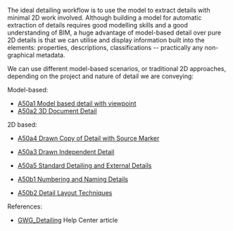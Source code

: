 The ideal detailing workflow is to use the model to extract details with minimal 2D work involved. Although building a model for automatic extraction of details requires good modelling skills and a good understanding of BIM, a huge advantage of model-based detail over pure 2D details is that we can utilise and display information built into the elements: properties, descriptions, classifications -- practically any non-graphical metadata.

We can use different model-based scenarios, or traditional 2D approaches, depending on the project and nature of detail we are conveying:

Model-based:
- [A50a1 Model based detail with viewpoint](notes/4_ArchiCAD/A50a1%20Model%20based%20detail%20with%20viewpoint.md) 
- [A50a2 3D Document Detail](notes/4_ArchiCAD/A50a2%203D%20Document%20Detail.md)

2D based:
- [A50a4 Drawn Copy of Detail with Source Marker](notes/4_ArchiCAD/A50a4%20Drawn%20Copy%20of%20Detail%20with%20Source%20Marker.md)
- [A50a3 Drawn Independent Detail](notes/4_ArchiCAD/A50a3%20Drawn%20Independent%20Detail.md)

- [A50a5 Standard Detailing and External Details](notes/4_ArchiCAD/A50a5%20Standard%20Detailing%20and%20External%20Details.md)

- [A50b1 Numbering and Naming Details](notes/4_ArchiCAD/A50b1%20Numbering%20and%20Naming%20Details.md)
- [A50b2 Detail Layout Techniques](notes/4_ArchiCAD/A50b2%20Detail%20Layout%20Techniques.md)



References:
- [GWG_Detailing](notes/4_ArchiCAD/_assets/GWG_Detailing.pdf)
Help Center article 